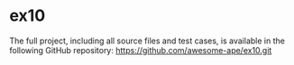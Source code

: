 # ex10
The full project, including all source files and test cases, is available in the following GitHub repository:
https://github.com/awesome-ape/ex10.git
